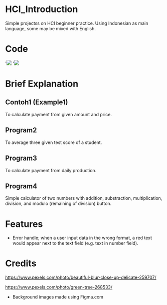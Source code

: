 # HCI_Introduction
Simple projectss on HCI beginner practice. Using Indonesian as main language, some may be mixed with English.

# Code
'![](https://img.shields.io/badge/Editor-NetBeans-informational?style=flat&logo=Apache-NetBeans-IDE&logoColor=white&color=1B6AC6)
'![](https://img.shields.io/badge/Code-Java-informational?style=flat&logo=Java&logoColor=white&color=007396)

# Brief Explanation
## Contoh1 (Example1)
To calculate payment from given amount and price.

## Program2
To average three given test score of a student.

## Program3
To calculate payment from daily production.

## Program4
Simple calculator of two numbers with addition, substraction, multiplication, division, and modulo (remaining of division) button.

# Features
- Error handle; when a user input data in the wrong format, a red text would appear next to the text field (e.g. text in number field).

# Credits
https://www.pexels.com/photo/beautiful-blur-close-up-delicate-259707/

https://www.pexels.com/photo/green-tree-268533/
- Background images made using Figma.com
